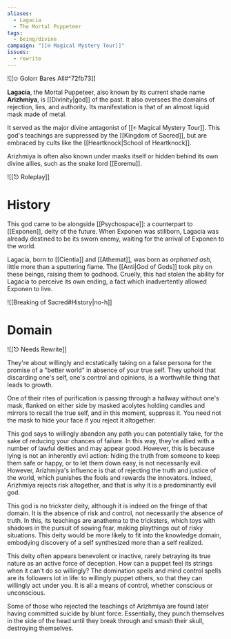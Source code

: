 ```yaml
---
aliases:
  - Lagacia
  - The Mortal Puppeteer
tags:
  - being/divine
campaign: "[[⍟ Magical Mystery Tour]]"
issues:
  - rewrite
---
```

![[⎊ Golorr Bares All#^72fb73]]

**Lagacia**, the Mortal Puppeteer, also known by its current shade name **Arizhmiya**, is [[Divinity|god]] of the past.  It also oversees the domains of rejection, lies, and authority. Its manifestation is that of an almost liquid mask made of metal.

It served as the major divine antagonist of [[⍟ Magical Mystery Tour]]. This god's teachings are suppressed by the [[Kingdom of Sacred]], but are embraced by cults like the [[Heartknock|School of Heartknock]].

Arizhmiya is often also known under masks itself or hidden behind its own divine allies, such as the snake lord [[Eoremu]].

![[⎋ Roleplay]]

# History
This god came to be alongside [[Psychospace]]: a counterpart to [[Exponen]], deity of the future. When Exponen was stillborn, Lagacia was already destined to be its sworn enemy, waiting for the arrival of Exponen to the world. 

Lagacia, born to [[Cientia]] and [[Athemat]], was born as *orphaned ash*, little more than a sputtering flame. The [[Anti|God of Gods]] took pity on these beings, raising them to godhood. Cruelly, this had stolen the ability for Lagacia to perceive its own ending, a fact which inadvertently allowed Exponen to live. 

![[Breaking of Sacred#History|no-h]]

# Domain
![[⎋ Needs Rewrite]]

They're about willingly and ecstatically taking on a false persona for the promise of a "better world" in absence of your true self. They uphold that discarding one's self, one's control and opinions, is a worthwhile thing that leads to growth.

One of their rites of purification is passing through a hallway without one's mask, flanked on either side by masked acolytes holding candles and mirrors to recall the true self, and in this moment, suppress it. You need not the mask to hide your face if you reject it altogether.

This god says to willingly abandon any path you can potentially take, for the sake of reducing your chances of failure. In this way, they're allied with a number of lawful deities and may appear good. However, this is because lying is not an inherently evil action: hiding the truth from someone to keep them safe or happy, or to let them down easy, is not necessarily evil. However, Arizhmiya's influence is that of rejecting the truth and justice of the world, which punishes the fools and rewards the innovators. Indeed, Arizhmiya rejects risk altogether, and that is why it is a predominantly evil god.

This god is no trickster deity, although it is indeed on the fringe of that domain. It is the absence of risk and control, not necessarily the absence of truth. In this, its teachings are anathema to the tricksters, which toys with shadows in the pursuit of sowing fear, making playthings out of risky situations. This deity would be more likely to fit into the knowledge domain, embodying discovery of a self synthesized more than a self realized.

This deity often appears benevolent or inactive, rarely betraying its true nature as an active force of deception. How can a puppet feel its strings when it can't do so willingly? The domination spells and mind control spells are its followers lot in life: to willingly puppet others, so that they can willingly act under you. It is all a means of control, whether conscious or unconscious.

Some of those who rejected the teachings of Arizhmiya are found later having committed suicide by blunt force. Essentially, they punch themselves in the side of the head until they break through and smash their skull, destroying themselves.

